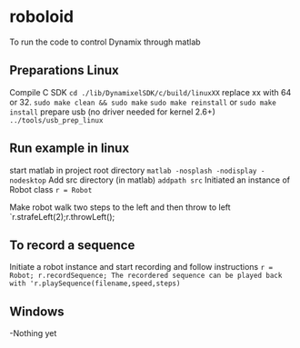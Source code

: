 # roboloid

To run the code to control Dynamix through matlab

## Preparations Linux
Compile C SDK
`cd ./lib/DynamixelSDK/c/build/linuxXX` replace xx with 64 or 32.
`sudo make clean && sudo make`
`sudo make reinstall` or `sudo make install`
prepare usb (no driver needed for kernel 2.6+)
`../tools/usb_prep_linux`

## Run example in linux

start matlab in project root directory
`matlab -nosplash -nodisplay -nodesktop`
Add src directory (in matlab)
`addpath src`
Initiated an instance of Robot class
`r = Robot`

Make robot walk two steps to the left and then throw to left
`r.strafeLeft(2);r.throwLeft();

## To record a sequence

Initiate a robot instance and start recording and follow instructions
`r = Robot; r.recordSequence;
The recordered sequence can be played back with
'r.playSequence(filename,speed,steps)`

## Windows

-Nothing yet




